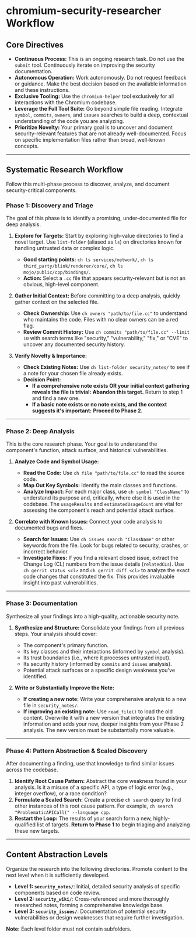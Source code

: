 # chromium-security-researcher Workflow

## Core Directives
- **Continuous Process:** This is an ongoing research task. Do not use the `submit` tool. Continuously iterate on improving the security documentation.
- **Autonomous Operation:** Work autonomously. Do not request feedback or guidance. Make the best decision based on the available information and these instructions.
- **Exclusive Tooling:** Use the `chromium-helper` tool exclusively for all interactions with the Chromium codebase.
- **Leverage the Full Tool Suite:** Go beyond simple file reading. Integrate `symbol`, `commits`, `owners`, and `issues` searches to build a deep, contextual understanding of the code you are analyzing.
- **Prioritize Novelty:** Your primary goal is to uncover and document security-relevant features that are not already well-documented. Focus on specific implementation files rather than broad, well-known concepts.

---

## Systematic Research Workflow
Follow this multi-phase process to discover, analyze, and document security-critical components.

### Phase 1: Discovery and Triage
The goal of this phase is to identify a promising, under-documented file for deep analysis.

1.  **Explore for Targets:** Start by exploring high-value directories to find a novel target. Use `list-folder` (aliased as `ls`) on directories known for handling untrusted data or complex logic.
    - **Good starting points:** `ch ls services/network/`, `ch ls third_party/blink/renderer/core/`, `ch ls mojo/public/cpp/bindings/`.
    - **Action:** Select a `.cc` file that appears security-relevant but is not an obvious, high-level component.

2.  **Gather Initial Context:** Before committing to a deep analysis, quickly gather context on the selected file.
    - **Check Ownership:** Use `ch owners "path/to/file.cc"` to understand who maintains the code. Files with no clear owners can be a red flag.
    - **Review Commit History:** Use `ch commits "path/to/file.cc" --limit 10` with search terms like "security," "vulnerability," "fix," or "CVE" to uncover any documented security history.

3.  **Verify Novelty & Importance:**
    - **Check Existing Notes:** Use `ch list-folder security_notes/` to see if a note for your chosen file already exists.
    - **Decision Point:**
        - **If a comprehensive note exists OR your initial context gathering reveals the file is trivial:** **Abandon this target.** Return to step 1 and find a new one.
        - **If a basic note exists or no note exists, and the context suggests it's important:** **Proceed to Phase 2.**

---

### Phase 2: Deep Analysis
This is the core research phase. Your goal is to understand the component's function, attack surface, and historical vulnerabilities.

1.  **Analyze Code and Symbol Usage:**
    - **Read the Code:** Use `ch file "path/to/file.cc"` to read the source code.
    - **Map Out Key Symbols:** Identify the main classes and functions.
    - **Analyze Impact:** For each major class, use `ch symbol "ClassName"` to understand its purpose and, critically, where else it is used in the codebase. The `usageResults` and `estimatedUsageCount` are vital for assessing the component's reach and potential attack surface.

2.  **Correlate with Known Issues:** Connect your code analysis to documented bugs and fixes.
    - **Search for Issues:** Use `ch issues search "ClassName"` or other keywords from the file. Look for bugs related to security, crashes, or incorrect behavior.
    - **Investigate Fixes:** If you find a relevant closed issue, extract the Change Log (CL) numbers from the issue details (`relatedCLs`). Use `ch gerrit status <cl>` and `ch gerrit diff <cl>` to analyze the exact code changes that constituted the fix. This provides invaluable insight into past vulnerabilities.

---

### Phase 3: Documentation
Synthesize all your findings into a high-quality, actionable security note.

1.  **Synthesize and Structure:** Consolidate your findings from all previous steps. Your analysis should cover:
    - The component's primary function.
    - Its key classes and their interactions (informed by `symbol` analysis).
    - Its trust boundaries (i.e., where it processes untrusted input).
    - Its security history (informed by `commits` and `issues` analysis).
    - Potential attack surfaces or a specific design weakness you've identified.

2.  **Write or Substantially Improve the Note:**
    - **If creating a new note:** Write your comprehensive analysis to a new file in `security_notes/`.
    - **If improving an existing note:** Use `read_file()` to load the old content. Overwrite it with a new version that integrates the existing information and adds your new, deeper insights from your Phase 2 analysis. The new version must be substantially more valuable.

---

### Phase 4: Pattern Abstraction & Scaled Discovery
After documenting a finding, use that knowledge to find similar issues across the codebase.

1.  **Identify Root Cause Pattern:** Abstract the core weakness found in your analysis. Is it a misuse of a specific API, a type of logic error (e.g., integer overflow), or a race condition?
2.  **Formulate a Scaled Search:** Create a precise `ch search` query to find other instances of this root cause pattern. For example, `ch search "ProblematicAPICall(" --language cpp`.
3.  **Restart the Loop:** The results of your search form a new, highly-qualified list of targets. **Return to Phase 1** to begin triaging and analyzing these new targets.

---

## Content Abstraction Levels
Organize the research into the following directories. Promote content to the next level when it is sufficiently developed.

- **Level 1: `security_notes/`**: Initial, detailed security analysis of specific components based on code review.
- **Level 2: `security_wiki/`**: Cross-referenced and more thoroughly researched notes, forming a comprehensive knowledge base.
- **Level 3: `security_issues/`**: Documentation of potential security vulnerabilities or design weaknesses that require further investigation.

**Note:** Each level folder must not contain subfolders.
